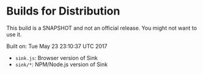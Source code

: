 # Builds for Distribution

This build is a SNAPSHOT and not an official release.  You might not want to use it.

Built on: Tue May 23 23:10:37 UTC 2017

* `sink.js`: Browser version of Sink
* `sink/*`: NPM/Node.js version of Sink
